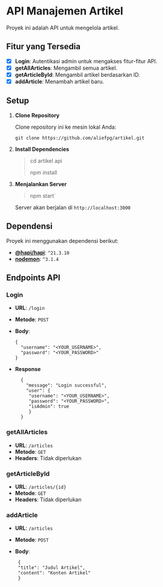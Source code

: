 # API Manajemen Artikel

Proyek ini adalah API untuk mengelola artikel.

## Fitur yang Tersedia

- [x] **Login**: Autentikasi admin untuk mengakses fitur-fitur API.
- [x] **getAllArticles**: Mengambil semua artikel.
- [x] **getArticleById**: Mengambil artikel berdasarkan ID.
- [x] **addArticle**: Menambah artikel baru.

## Setup

1. **Clone Repository**

   Clone repository ini ke mesin lokal Anda:
   ```
   git clone https://github.com/aliefpg/artikel.git

2.  **Install Dependencies**

    >cd artikel api
	>
    >npm install 

3.  **Menjalankan Server**

    > npm start` 
    
    Server akan berjalan di `http://localhost:3000`
 
## Dependensi

Proyek ini menggunakan dependensi berikut:

-   **[@hapi/hapi](https://hapi.dev/)**: `^21.3.10`
-   **[nodemon](https://nodemon.io/)**: `^3.1.4`


## Endpoints API

### Login

-   **URL**: `/login`
-   **Metode**: `POST`
-   **Body**:
    
    	{
	      "username": "<YOUR_USERNAME>",
	      "password": "<YOUR_PASSWORD>"
		} 

- **Response**
		
		{
	      "message": "Login successful", 
	      "user": {
	       "username": "<YOUR_USERNAME>",
	       "password": "<YOUR_PASSWORD>", 
	       "isAdmin": true 
	       }
		}
    
### getAllArticles

- **URL**: `/articles`
- **Metode**: `GET`
- **Headers**: Tidak diperlukan

### getArticleById

- **URL**: `/articles/{id}`
- **Metode**: `GET`
- **Headers**: Tidak diperlukan

### addArticle

-  **URL**: `/articles`
-  **Metode**: `POST`
-  **Body**:

		{
		"title": "Judul Artikel",
		"content": "Konten Artikel"
		}

